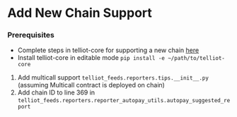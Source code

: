 # Add New Chain Support

### Prerequisites
- Complete steps in telliot-core for supporting a new chain [here]()
- Install telliot-core in editable mode `pip install -e ~/path/to/telliot-core`

1. Add multicall support `telliot_feeds.reporters.tips.__init__.py` (assuming Multicall contract is deployed on chain)
2. Add chain ID to line 369 in `telliot_feeds.reporters.reporter_autopay_utils.autopay_suggested_report`
